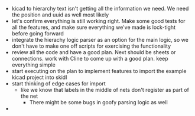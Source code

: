 - kicad to hierarchy text isn't getting all the information we need.  We need the position and uuid as well most likely
- let's confirm everything is still working right.  Make some good tests for all the features, and make sure everything we've made is lock-tight before going forward
- integrate the hierachy logic parser as an option for the main logic, so we don't have to make one off scripts for exercising the functionality
- review all the code and have a good plan.  Next should be sheets or connections.  work with Cline to come up with a good plan.  keep everything simple
- start executing on the plan to implement features to import the example kicad project into skidl
- start thinking of edge cases for import
  - like we know that labels in the middle of nets don't register as part of the net
    - There might be some bugs in goofy parsing logic as well
- 